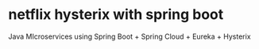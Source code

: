 # netflix hysterix with spring boot
Java MIcroservices using Spring Boot + Spring Cloud + Eureka + Hysterix
